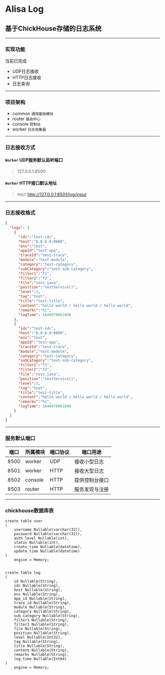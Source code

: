 # Alisa Log
## 基于ChickHouse存储的日志系统

***

### 实现功能
当前已完成
* UDP日志接收
* HTTP日志接收
* 日志查询

***

### 项目架构
* common `通用基础模块`
* router `路由中心`
* console `控制台`
* worker `日志收集器`

***

### 日志接收方式

#### `Worker` UDP服务默认监听端口
> 127.0.0.1:8500

#### `Worker` HTTP接口默认地址
> `POST` http://127.0.0.1:8501/log/input

***

### 日志接收格式
```json
{
  "logs": [
    {
      "idc":"test-idc",
      "host":"0.0.0.0:0000",
      "env":"test",
      "appId":"test-app",
      "traceId":"test-trace",
      "module":"test-module",
      "category":"test-category",
      "subCategory":"test-sub-category",
      "filter1":"f1",
      "filter2":"f2",
      "file":"test.java",
      "position":"testService()",
      "level":3,
      "tag":"test",
      "title":"test-title",
      "content":"hello world / hello world / hello world",
      "remarks":"hi",
      "logTime": 1640970061000
    },
    {
      "idc":"test-idc",
      "host":"0.0.0.0:0000",
      "env":"test",
      "appId":"test-app",
      "traceId":"test-trace",
      "module":"test-module",
      "category":"test-category",
      "subCategory":"test-sub-category",
      "filter1":"f1",
      "filter2":"f2",
      "file":"test.java",
      "position":"testService()",
      "level":3,
      "tag":"test",
      "title":"test-title",
      "content":"hello world / hello world / hello world",
      "remarks":"hi",
      "logTime": 1640970061000
    }
  ]
}
```

***

### 服务默认端口
| 端口   | 所属模块    | 端口协议 | 端口用途    | 
|------|---------|------|---------|
| 8500 | worker  | UDP  | 接收小型日志  |
| 8501 | worker  | HTTP | 接收大型日志  |
| 8502 | console | HTTP | 提供控制台接口 |
| 8503 | router  | HTTP | 服务发现与注册 |
***

### chickhouse数据库表

```clickhouse
create table user
(
    username Nullable(varchar(32)),
    password Nullable(varchar(32)),
    auth_level Nullable(int),
    status Nullable(int),
    create_time Nullable(datetime),
    update_time Nullable(datetime)
)
    engine = Memory;


create table log
(
    id Nullable(String),
    idc Nullable(String),
    host Nullable(String),
    env Nullable(String),
    app_id Nullable(String),
    trace_id Nullable(String),
    module Nullable(String),
    category Nullable(String),
    sub_category Nullable(String),
    filter1 Nullable(String),
    filter2 Nullable(String),
    file Nullable(String),
    position Nullable(String),
    level Nullable(Int32),
    tag Nullable(String),
    title Nullable(String),
    content Nullable(String),
    remarks Nullable(String),
    log_time Nullable(Int64)
)
    engine = Memory;
```